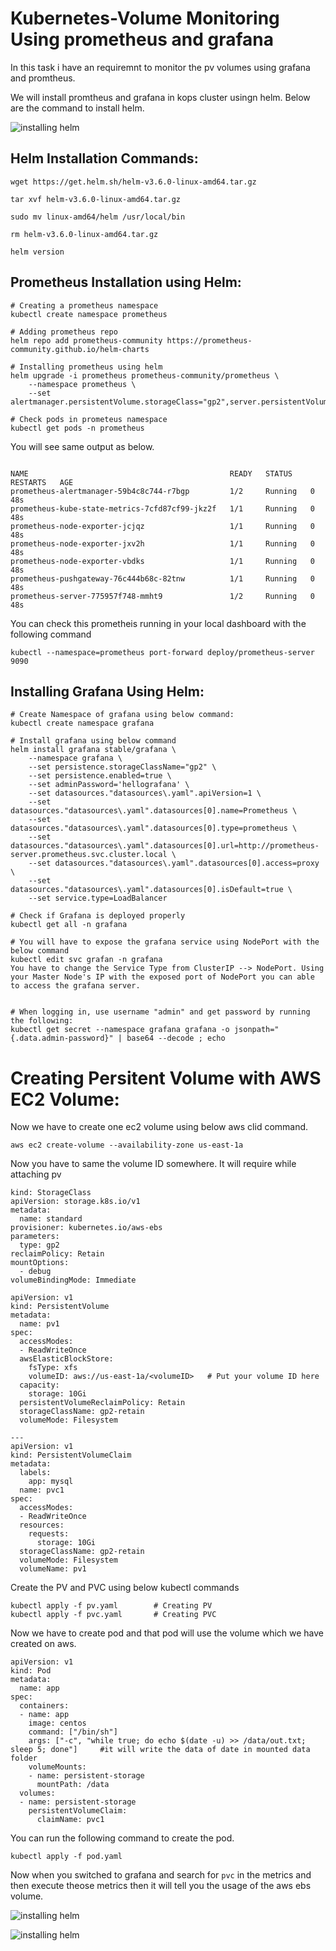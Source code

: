 # Kubernetes-Volume Monitoring Using prometheus and grafana

In this task i have an requiremnt to monitor the pv volumes using grafana and promtheus. 

We will install promtheus and grafana in kops cluster usingn helm. Below are the command to install helm.

![installing helm](https://github.com/amit17133129/images/blob/main/images/images2/1.png?raw=true)

## Helm Installation Commands:

```
wget https://get.helm.sh/helm-v3.6.0-linux-amd64.tar.gz 

tar xvf helm-v3.6.0-linux-amd64.tar.gz

sudo mv linux-amd64/helm /usr/local/bin

rm helm-v3.6.0-linux-amd64.tar.gz

helm version
```

## Prometheus Installation using Helm:

```
# Creating a prometheus namespace
kubectl create namespace prometheus

# Adding prometheus repo
helm repo add prometheus-community https://prometheus-community.github.io/helm-charts

# Installing prometheus using helm
helm upgrade -i prometheus prometheus-community/prometheus \
    --namespace prometheus \
    --set alertmanager.persistentVolume.storageClass="gp2",server.persistentVolume.storageClass="gp2"

# Check pods in prometeus namespace
kubectl get pods -n prometheus
```
You will see same output as below.

```

NAME                                             READY   STATUS    RESTARTS   AGE
prometheus-alertmanager-59b4c8c744-r7bgp         1/2     Running   0          48s
prometheus-kube-state-metrics-7cfd87cf99-jkz2f   1/1     Running   0          48s
prometheus-node-exporter-jcjqz                   1/1     Running   0          48s
prometheus-node-exporter-jxv2h                   1/1     Running   0          48s
prometheus-node-exporter-vbdks                   1/1     Running   0          48s
prometheus-pushgateway-76c444b68c-82tnw          1/1     Running   0          48s
prometheus-server-775957f748-mmht9               1/2     Running   0          48s
```

You can check this prometheis running in your local dashboard with the following command
```
kubectl --namespace=prometheus port-forward deploy/prometheus-server 9090
```



## Installing Grafana Using Helm: 

```
# Create Namespace of grafana using below command:
kubectl create namespace grafana

# Install grafana using below command
helm install grafana stable/grafana \
    --namespace grafana \
    --set persistence.storageClassName="gp2" \
    --set persistence.enabled=true \
    --set adminPassword='hellografana' \
    --set datasources."datasources\.yaml".apiVersion=1 \
    --set datasources."datasources\.yaml".datasources[0].name=Prometheus \
    --set datasources."datasources\.yaml".datasources[0].type=prometheus \
    --set datasources."datasources\.yaml".datasources[0].url=http://prometheus-server.prometheus.svc.cluster.local \
    --set datasources."datasources\.yaml".datasources[0].access=proxy \
    --set datasources."datasources\.yaml".datasources[0].isDefault=true \
    --set service.type=LoadBalancer

# Check if Grafana is deployed properly
kubectl get all -n grafana

# You will have to expose the grafana service using NodePort with the below command
kubectl edit svc grafan -n grafana
You have to change the Service Type from ClusterIP --> NodePort. Using your Master Node's IP with the exposed port of NodePort you can able to access the grafana server.


# When logging in, use username "admin" and get password by running the following:
kubectl get secret --namespace grafana grafana -o jsonpath="{.data.admin-password}" | base64 --decode ; echo
```


# Creating Persitent Volume with AWS EC2 Volume:
Now we have to create one ec2 volume using below aws clid command. 
```
aws ec2 create-volume --availability-zone us-east-1a 

```
Now you have to same the volume ID somewhere. It will require while attaching pv

```
kind: StorageClass
apiVersion: storage.k8s.io/v1
metadata:
  name: standard
provisioner: kubernetes.io/aws-ebs
parameters:
  type: gp2
reclaimPolicy: Retain
mountOptions:
  - debug
volumeBindingMode: Immediate
```
```
apiVersion: v1
kind: PersistentVolume
metadata:
  name: pv1
spec:
  accessModes:
  - ReadWriteOnce
  awsElasticBlockStore:
    fsType: xfs
    volumeID: aws://us-east-1a/<volumeID>   # Put your volume ID here
  capacity:
    storage: 10Gi
  persistentVolumeReclaimPolicy: Retain
  storageClassName: gp2-retain
  volumeMode: Filesystem

---
apiVersion: v1
kind: PersistentVolumeClaim
metadata:
  labels:
    app: mysql
  name: pvc1
spec:
  accessModes:
  - ReadWriteOnce
  resources:
    requests:
      storage: 10Gi
  storageClassName: gp2-retain
  volumeMode: Filesystem
  volumeName: pv1
```

Create the PV and PVC using below kubectl commands
```
kubectl apply -f pv.yaml        # Creating PV
kubectl apply -f pvc.yaml       # Creating PVC
```

Now we have to create pod and that pod will use the volume which we have created on aws.
```
apiVersion: v1
kind: Pod
metadata:
  name: app
spec:
  containers:
  - name: app
    image: centos
    command: ["/bin/sh"]
    args: ["-c", "while true; do echo $(date -u) >> /data/out.txt; sleep 5; done"]     #it will write the data of date in mounted data folder
    volumeMounts:
    - name: persistent-storage
      mountPath: /data
  volumes:
  - name: persistent-storage
    persistentVolumeClaim:
      claimName: pvc1
```
You can run the following command to create the pod.
```
kubectl apply -f pod.yaml
```

Now when you switched to grafana and search for `pvc` in the metrics and then execute theose metrics then it will tell you the usage of the aws ebs volume.

![installing helm](https://github.com/amit17133129/images/blob/main/images/images2/2.png?raw=true)

![installing helm](https://github.com/amit17133129/images/blob/main/images/images2/3.png?raw=true)
